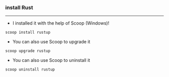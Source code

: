 ### install **Rust**

<hr>

- I installed it with the help of Scoop (Windows)!

```shell
scoop install rustup
```

- You can also use Scoop to upgrade it

```shell
scoop upgrade rustup
```

- You can also use Scoop to uninstall it

```shell
scoop uninstall rustup
```